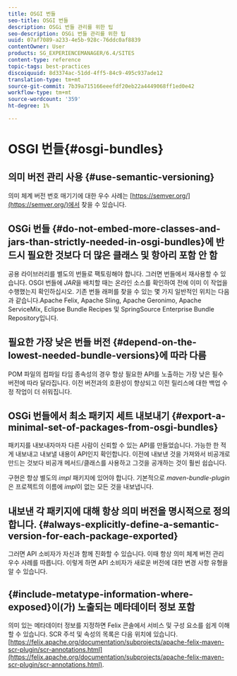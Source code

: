 ```yaml
---
title: OSGI 번들
seo-title: OSGI 번들
description: OSGi 번들 관리를 위한 팁
seo-description: OSGi 번들 관리를 위한 팁
uuid: 07af7089-a233-4e5b-928c-76ddc0af8839
contentOwner: User
products: SG_EXPERIENCEMANAGER/6.4/SITES
content-type: reference
topic-tags: best-practices
discoiquuid: 8d3374ac-51dd-4ff5-84c9-495c937ade12
translation-type: tm+mt
source-git-commit: 7b39a715166eeefdf20eb22a4449068ff1ed0e42
workflow-type: tm+mt
source-wordcount: '359'
ht-degree: 1%

---
```



# OSGI 번들{#osgi-bundles}

## 의미 버전 관리 사용 {#use-semantic-versioning}

의미 체계 버전 번호 매기기에 대한 우수 사례는 [https://semver.org/](https://semver.org/)에서 찾을 수 있습니다.

## OSGi 번들 {#do-not-embed-more-classes-and-jars-than-strictly-needed-in-osgi-bundles}에 반드시 필요한 것보다 더 많은 클래스 및 항아리 포함 안 함

공용 라이브러리를 별도의 번들로 팩토링해야 합니다. 그러면 번들에서 재사용할 수 있습니다. OSGI 번들에 *JAR*&#x200B;을 배치할 때는 온라인 소스를 확인하여 전에 이미 이 작업을 수행했는지 확인하십시오. 기존 번들 래퍼를 찾을 수 있는 몇 가지 일반적인 위치는 다음과 같습니다.Apache Felix, Apache Sling, Apache Geronimo, Apache ServiceMix, Eclipse Bundle Recipes 및 SpringSource Enterprise Bundle Repository입니다.

## 필요한 가장 낮은 번들 버전 {#depend-on-the-lowest-needed-bundle-versions}에 따라 다름

POM 파일의 컴파일 타임 종속성의 경우 항상 필요한 API를 노출하는 가장 낮은 필수 버전에 따라 달라집니다. 이전 버전과의 호환성이 향상되고 이전 릴리스에 대한 백업 수정 작업이 더 쉬워집니다.

## OSGi 번들에서 최소 패키지 세트 내보내기 {#export-a-minimal-set-of-packages-from-osgi-bundles}

패키지를 내보내자마자 다른 사람이 신뢰할 수 있는 API를 만들었습니다. 가능한 한 적게 내보내고 내보낼 내용이 API인지 확인합니다. 이전에 내보낸 것을 가져와서 비공개로 만드는 것보다 비공개 메서드/클래스를 사용하고 그것을 공개하는 것이 훨씬 쉽습니다.

구현은 항상 별도의 *impl* 패키지에 있어야 합니다. 기본적으로 *maven-bundle-plugin*&#x200B;은 프로젝트의 이름에 *impl*&#x200B;이 없는 모든 것을 내보냅니다.

## 내보낸 각 패키지에 대해 항상 의미 버전을 명시적으로 정의합니다. {#always-explicitly-define-a-semantic-version-for-each-package-exported}

그러면 API 소비자가 자신과 함께 진화할 수 있습니다. 이때 항상 의미 체계 버전 관리 우수 사례를 따릅니다. 이렇게 하면 API 소비자가 새로운 버전에 대한 변경 사항 유형을 알 수 있습니다.

## {#include-metatype-information-where-exposed}이(가) 노출되는 메타데이터 정보 포함

의미 있는 메타데이터 정보를 지정하면 Felix 콘솔에서 서비스 및 구성 요소를 쉽게 이해할 수 있습니다. SCR 주석 및 속성의 목록은 다음 위치에 있습니다.[https://felix.apache.org/documentation/subprojects/apache-felix-maven-scr-plugin/scr-annotations.html](https://felix.apache.org/documentation/subprojects/apache-felix-maven-scr-plugin/scr-annotations.html).
